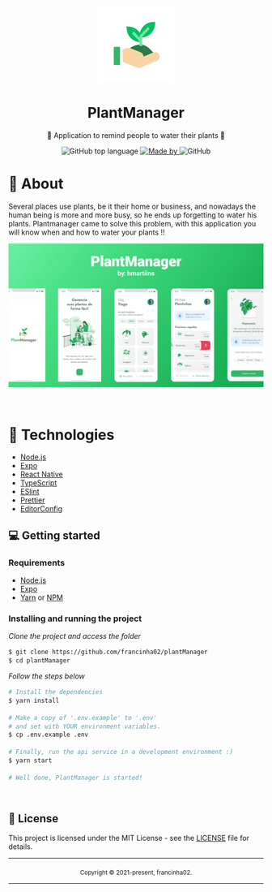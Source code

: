 <div align="center">
  <img src="assets/icon.png" width="150" />
  <h1>PlantManager</h1>
  <p>🌱 Application to remind people to water their plants 🌱</p>
  <p>
    <img alt="GitHub top language" src="https://img.shields.io/github/languages/top/francinha02/plantManager?color=%232196F3">
    <a href="https://www.linkedin.com/in/davidecfranca/" target="_blank" rel="noopener noreferrer">
      <img alt="Made by" src="https://img.shields.io/badge/made%20by-David%20Emanuel-%232196F3">
    </a>          
    <img alt="GitHub" src="https://img.shields.io/github/license/francinha02/plantManager?color=%232196F3">
  </p>
</div>

# 👀 About

Several places use plants, be it their home or business, and nowadays the human being is more and more busy, so he ends up forgetting to water his plants. Plantmanager came to solve this problem, with this application you will know when and how to water your plants !!

<div align="center">
  <img src="assets/cover.png" width="700" /> 
</div>

<br>
<br>

# 🚀 Technologies

- [Node.js](https://nodejs.org/en/)
- [Expo](https://expo.io/)
- [React Native](https://reactnative.dev/)
- [TypeScript](https://www.typescriptlang.org/)
- [ESlint](https://eslint.org/)
- [Prettier](https://prettier.io/)
- [EditorConfig](https://editorconfig.org/)

## 💻 Getting started

### Requirements

- [Node.js](https://nodejs.org/en/)
- [Expo](https://expo.io/)
- [Yarn](https://classic.yarnpkg.com/) or [NPM](https://www.npmjs.com/)

### Installing and running the project

_Clone the project and access the folder_

```bash
$ git clone https://github.com/francinha02/plantManager
$ cd plantManager
```

_Follow the steps below_

```bash
# Install the dependencies
$ yarn install

# Make a copy of '.env.example' to '.env'
# and set with YOUR environment variables.
$ cp .env.example .env

# Finally, run the api service in a development environment :)
$ yarn start

# Well done, PlantManager is started!
```

<br>

## 📝 License

This project is licensed under the MIT License - see the [LICENSE](LICENSE) file for details.

<hr>
<div align="center">
  <sub>Copyright © 2021-present, francinha02.</sub>
</div>
<hr>
